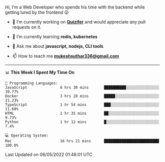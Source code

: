 Hi, I'm a Web Developer who spends his time with the backend while getting lured by the frontend 😜

- 🔭 I’m currently working on **[Quizifer](https://github.com/SutharMukesh/Quizifer/)** and would appreciate any pull requests on it.

- 🌱 I’m currently learning **redis, kubernetes**

- 💬 Ask me about **javascript, nodejs, CLI tools**

- 📫 How to reach me **mukeshsuthar336@gmail.com**

---
<!--START_SECTION:waka-->
📊 **This Week I Spent My Time On** 

```text
💬 Programming Languages: 
JavaScript               6 hrs 30 mins       ██████████░░░░░░░░░░░░░░░   39.77% 
Docker                   3 hrs 28 mins       █████░░░░░░░░░░░░░░░░░░░░   21.23% 
TypeScript               1 hr 54 mins        ███░░░░░░░░░░░░░░░░░░░░░░   11.68% 
HTML                     1 hr 35 mins        ██░░░░░░░░░░░░░░░░░░░░░░░   9.73% 
Python                   1 hr 12 mins        █░░░░░░░░░░░░░░░░░░░░░░░░   7.4%

💻 Operating System: 
Mac                      16 hrs 21 mins      █████████████████████████   100.0%

```


 Last Updated on 06/05/2022 01:48:01 UTC
<!--END_SECTION:waka-->
